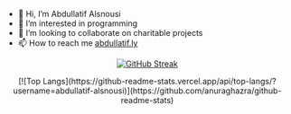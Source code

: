 - 👋 Hi, I’m Abdullatif Alsnousi
- 👀 I’m interested in programming
- 💞️ I’m looking to collaborate on charitable projects
- 📫 How to reach me [abdullatif.ly](https://abdullatif.ly/)
<!--- - 🌱 I’m currently learning flutter--->
<div align="center">
  
[![GitHub Streak](http://github-readme-streak-stats.herokuapp.com?user=abdullatif-alsnousi&theme=dark&background=000000)](https://git.io/streak-stats)

</div>


<div align="center">
[![Top Langs](https://github-readme-stats.vercel.app/api/top-langs/?username=abdullatif-alsnousi)](https://github.com/anuraghazra/github-readme-stats)

</div>
<!---
abdullatif-alsnousi/abdullatif-alsnousi is a ✨ special ✨ repository because its `README.md` (this file) appears on your GitHub profile.
You can click the Preview link to take a look at your changes.
--->
